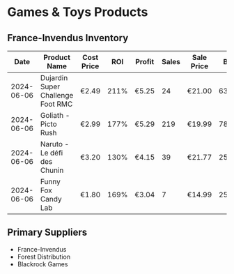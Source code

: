 # Games & Toys Products

## France-Invendus Inventory

| Date | Product Name | Cost Price | ROI | Profit | Sales | Sale Price | BSR |
|------|--------------|------------|-----|---------|-------|------------|-----|
| 2024-06-06 | Dujardin Super Challenge Foot RMC | €2.49 | 211% | €5.25 | 24 | €21.00 | 6331 |
| 2024-06-06 | Goliath - Picto Rush | €2.99 | 177% | €5.29 | 219 | €19.99 | 7856 |
| 2024-06-06 | Naruto - Le défi des Chunin | €3.20 | 130% | €4.15 | 39 | €21.77 | 25892 |
| 2024-06-06 | Funny Fox Candy Lab | €1.80 | 169% | €3.04 | 7 | €14.99 | 25300 |

## Primary Suppliers
- France-Invendus
- Forest Distribution
- Blackrock Games 